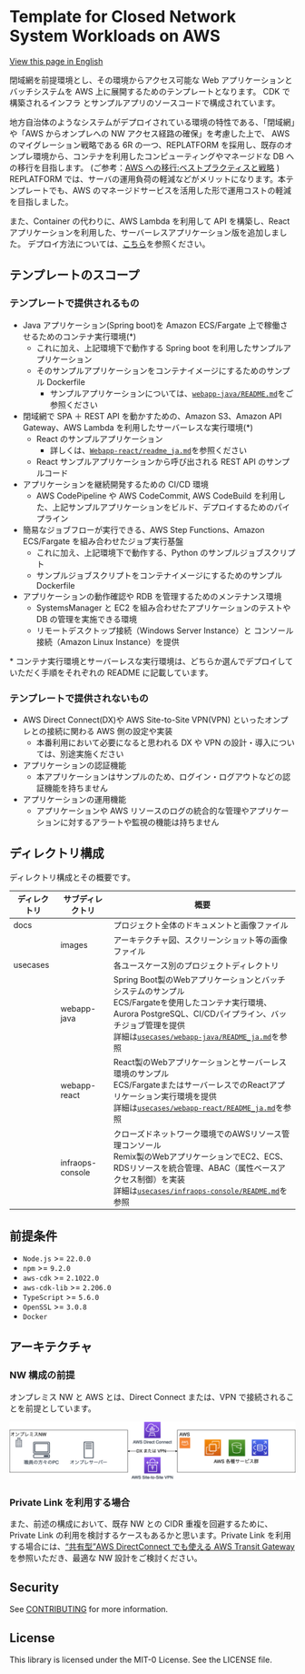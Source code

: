# Template for Closed Network System Workloads on AWS

[View this page in English](./README.md)

閉域網を前提環境とし、その環境からアクセス可能な Web アプリケーションとバッチシステムを AWS 上に展開するためのテンプレートとなります。
CDK で構築されるインフラ とサンプルアプリのソースコードで構成されています。

地方自治体のようなシステムがデプロイされている環境の特性である、「閉域網」や「AWS からオンプレへの NW アクセス経路の確保」を考慮した上で、
AWS のマイグレーション戦略である 6R の一つ、REPLATFORM を採用し、既存のオンプレ環境から、コンテナを利用したコンピューティングやマネージドな DB への移行を目指します。
(ご参考：[AWS への移行:ベストプラクティスと戦略](https://pages.awscloud.com/rs/112-TZM-766/images/Migrating-to-AWS_Best-Practices-and-Strategies_eBook.pdf)
)
REPLATFORM では、サーバの運用負荷の軽減などがメリットになります。本テンプレートでも、AWS のマネージドサービスを活用した形で運用コストの軽減を目指しました。

また、Container の代わりに、AWS Lambda を利用して API を構築し、React アプリケーションを利用した、サーバーレスアプリケーション版を追加しました。
デプロイ方法については、[こちら](./infra/README_serverless_ja.md)を参照ください。

## テンプレートのスコープ

### テンプレートで提供されるもの

- Java アプリケーション(Spring boot)を Amazon ECS/Fargate 上で稼働させるためのコンテナ実行環境(\*)
  - これに加え、上記環境下で動作する Spring boot を利用したサンプルアプリケーション
  - そのサンプルアプリケーションをコンテナイメージにするためのサンプル Dockerfile
    - サンプルアプリケーションについては、[`webapp-java/README.md`](./usecases/webapp-java/README_ja.md)をご参照ください
- 閉域網で SPA ＋ REST API を動かすための、Amazon S3、Amazon API Gateway、AWS Lambda を利用したサーバーレスな実行環境(\*)
  - React のサンプルアプリケーション
    - 詳しくは、[`Webapp-react/readme_ja.md`](./usecase/webapp-react/README_ja.md)を参照ください
  - React サンプルアプリケーションから呼び出される REST API のサンプルコード
- アプリケーションを継続開発するための CI/CD 環境
  - AWS CodePipeline や AWS CodeCommit, AWS CodeBuild を利用した、上記サンプルアプリケーションをビルド、デプロイするためのパイプライン
- 簡易なジョブフローが実行できる、AWS Step Functions、Amazon ECS/Fargate を組み合わせたジョブ実行基盤
  - これに加え、上記環境下で動作する、Python のサンプルジョブスクリプト
  - サンプルジョブスクリプトをコンテナイメージにするためのサンプル Dockerfile
- アプリケーションの動作確認や RDB を管理するためのメンテナンス環境
  - SystemsManager と EC2 を組み合わせたアプリケーションのテストや DB の管理を実施できる環境
  - リモートデスクトップ接続（Windows Server Instance）と コンソール接続（Amazon Linux Instance）を提供

\* コンテナ実行環境とサーバーレスな実行環境は、どちらか選んでデプロイしていただく手順をそれぞれの README に記載しています。

### テンプレートで提供されないもの

- AWS Direct Connect(DX)や AWS Site-to-Site VPN(VPN) といったオンプレとの接続に関わる AWS 側の設定や実装
  - 本番利用において必要になると思われる DX や VPN の設計・導入については、別途実施ください
- アプリケーションの認証機能
  - 本アプリケーションはサンプルのため、ログイン・ログアウトなどの認証機能を持ちません
- アプリケーションの運用機能
  - アプリケーションや AWS リソースのログの統合的な管理やアプリケーションに対するアラートや監視の機能は持ちません

## ディレクトリ構成

ディレクトリ構成とその概要です。

| ディレクトリ | サブディレクトリ | 概要                                                                                                                                                                                                                                                                                                                         |
| ------------ | ---------------- | ---------------------------------------------------------------------------------------------------------------------------------------------------------------------------------------------------------------------------------------------------------------------------------------------------------------------------- |
| docs         |                  | プロジェクト全体のドキュメントと画像ファイル                                                                                                                                                                                                                                                                                 |
|              | images           | アーキテクチャ図、スクリーンショット等の画像ファイル                                                                                                                                                                                                                                                                         |
| usecases     |                  | 各ユースケース別のプロジェクトディレクトリ                                                                                                                                                                                                                                                                                   |
|              | webapp-java      | Spring Boot製のWebアプリケーションとバッチシステムのサンプル<br>ECS/Fargateを使用したコンテナ実行環境、Aurora PostgreSQL、CI/CDパイプライン、バッチジョブ管理を提供<br>詳細は[`usecases/webapp-java/README_ja.md`](./usecases/webapp-java/README_ja.md)を参照                                                              |
|              | webapp-react     | React製のWebアプリケーションとサーバーレス環境のサンプル<br>ECS/FargateまたはサーバーレスでのReactアプリケーション実行環境を提供<br>詳細は[`usecases/webapp-react/README_ja.md`](./usecases/webapp-react/README_ja.md)を参照                                                                                                |
|              | infraops-console | クローズドネットワーク環境でのAWSリソース管理コンソール<br>Remix製のWebアプリケーションでEC2、ECS、RDSリソースを統合管理、ABAC（属性ベースアクセス制御）を実装<br>詳細は[`usecases/infraops-console/README.md`](./usecases/infraops-console/README.md)を参照                                                              |

## 前提条件

- `Node.js` >= `22.0.0`
- `npm` >= `9.2.0`
- `aws-cdk` >= `2.1022.0`
- `aws-cdk-lib` >= `2.206.0`
- `TypeScript` >= `5.6.0`
- `OpenSSL` >= `3.0.8`
- `Docker`

## アーキテクチャ

### NW 構成の前提

オンプレミス NW と AWS とは、Direct Connect または、VPN で接続されることを前提としています。

![接続方式概要図](./docs/images/prerequirsite_ja.png)

### Private Link を利用する場合

また、前述の構成において、既存 NW との CIDR 重複を回避するために、Private Link の利用を検討するケースもあるかと思います。Private Link を利用する場合には、[“共有型”AWS DirectConnect でも使える AWS Transit Gateway](https://aws.amazon.com/jp/blogs/news/aws-transit-gateway-with-shared-directconnect/)を参照いただき、最適な NW 設計をご検討ください。

## Security

See [CONTRIBUTING](CONTRIBUTING.md#Security-issue-notifications) for more information.

## License

This library is licensed under the MIT-0 License. See the LICENSE file.
